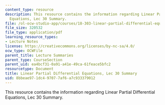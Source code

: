 ```yaml
---
content_type: resource
description: This resource contains the information regarding Linear Partial Differential
  Equations, Lec 30 Summary.
file: /ol-ocw-studio-app/courses/18-303-linear-partial-differential-equations-analysis-and-numerics-fall-2014/8bbeae971dc497077af6a7c933379012_MIT18_303F14_Lecture30.pdf
file_size: 320532
file_type: application/pdf
learning_resource_types:
- Lecture Notes
license: https://creativecommons.org/licenses/by-nc-sa/4.0/
ocw_type: OCWFile
parent_title: Lecture Summaries
parent_type: CourseSection
parent_uid: ea4bcf31-0a91-a41e-49ca-61feace5bfc2
resourcetype: Document
title: Linear Partial Differential Equations, Lec 30 Summary
uid: 8bbeae97-1dc4-9707-7af6-a7c933379012
---
```

This resource contains the information regarding Linear Partial Differential Equations, Lec 30 Summary.